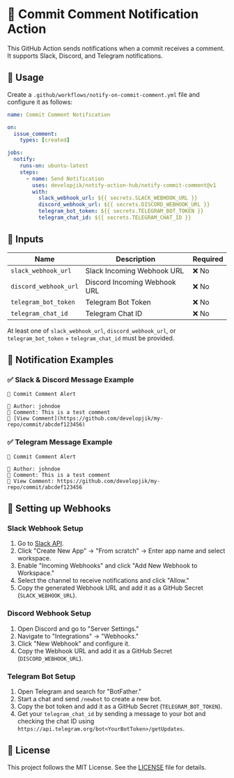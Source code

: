 # 🚀 Commit Comment Notification Action

This GitHub Action sends notifications when a commit receives a comment. It supports Slack, Discord, and Telegram notifications.

## 📌 Usage

Create a `.github/workflows/notify-on-commit-comment.yml` file and configure it as follows:

```yaml
name: Commit Comment Notification

on:
  issue_comment:
    types: [created]

jobs:
  notify:
    runs-on: ubuntu-latest
    steps:
      - name: Send Notification
        uses: developjik/notify-action-hub/notify-commit-comment@v1
        with:
          slack_webhook_url: ${{ secrets.SLACK_WEBHOOK_URL }}
          discord_webhook_url: ${{ secrets.DISCORD_WEBHOOK_URL }}
          telegram_bot_token: ${{ secrets.TELEGRAM_BOT_TOKEN }}
          telegram_chat_id: ${{ secrets.TELEGRAM_CHAT_ID }}
```

## 🔧 Inputs

| Name                  | Description                  | Required |
| --------------------- | ---------------------------- | -------- |
| `slack_webhook_url`   | Slack Incoming Webhook URL   | ❌ No    |
| `discord_webhook_url` | Discord Incoming Webhook URL | ❌ No    |
| `telegram_bot_token`  | Telegram Bot Token           | ❌ No    |
| `telegram_chat_id`    | Telegram Chat ID             | ❌ No    |

At least one of `slack_webhook_url`, `discord_webhook_url`, or `telegram_bot_token` + `telegram_chat_id` must be provided.

## 📩 Notification Examples

### ✅ Slack & Discord Message Example

```
💬 Commit Comment Alert

🔹 Author: johndoe
🔹 Comment: This is a test comment
🔹 [View Comment](https://github.com/developjik/my-repo/commit/abcdef123456)
```

### ✅ Telegram Message Example

```
💬 Commit Comment Alert

🔹 Author: johndoe
🔹 Comment: This is a test comment
🔹 View Comment: https://github.com/developjik/my-repo/commit/abcdef123456
```

## 🔧 Setting up Webhooks

### Slack Webhook Setup

1. Go to [Slack API](https://api.slack.com/).
2. Click "Create New App" → "From scratch" → Enter app name and select workspace.
3. Enable "Incoming Webhooks" and click "Add New Webhook to Workspace."
4. Select the channel to receive notifications and click "Allow."
5. Copy the generated Webhook URL and add it as a GitHub Secret (`SLACK_WEBHOOK_URL`).

### Discord Webhook Setup

1. Open Discord and go to "Server Settings."
2. Navigate to "Integrations" → "Webhooks."
3. Click "New Webhook" and configure it.
4. Copy the Webhook URL and add it as a GitHub Secret (`DISCORD_WEBHOOK_URL`).

### Telegram Bot Setup

1. Open Telegram and search for "BotFather."
2. Start a chat and send `/newbot` to create a new bot.
3. Copy the bot token and add it as a GitHub Secret (`TELEGRAM_BOT_TOKEN`).
4. Get your `telegram_chat_id` by sending a message to your bot and checking the chat ID using `https://api.telegram.org/bot<YourBotToken>/getUpdates`.

## 📜 License

This project follows the MIT License. See the [LICENSE](LICENSE) file for details.
